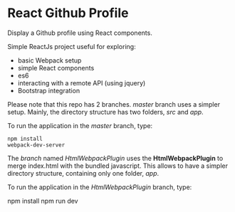 # React Github Profile

Display a Github profile using React components.

Simple ReactJs project useful for exploring:

- basic Webpack setup
- simple React components
- es6
- interacting with a remote API (using jquery)
- Bootstrap integration

Please note that this repo has 2 branches. _master_ branch uses a simpler setup. Mainly, the directory structure has two folders, 
_src_ and _app_.

To run the application in the _master_ branch, type:
  
    npm install
    webpack-dev-server
    
The _branch_ named _HtmlWebpackPlugin_ uses the __HtmlWebpackPlugin__ to merge index.html with the bundled javascript. This allows to
have a simpler directory structure, containing only one folder, _app_.

To run the application in the _HtmlWebpackPlugin_ branch, type:

  npm install
  npm run dev
